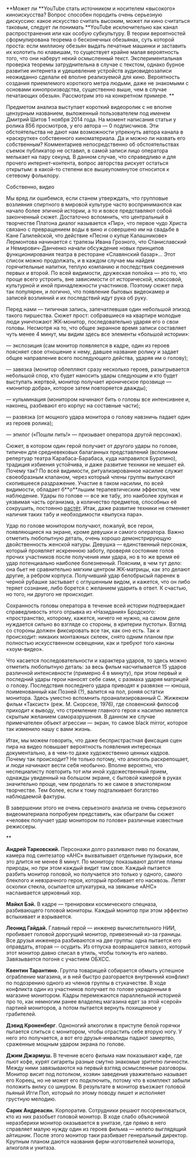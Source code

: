 **Может ли **YouTube стать источником и носителем «высокого» киноискусства? Вопрос способен породить очень серьезную дискуссию: какое искусство считать высоким, может ли кино считаться таковым, следует ли понимать **YouTube исключительно как канал распространения или как особую субкультуру. В теории вероятностей сформулирована теорема о бесконечных обезьянах, суть которой проста: если миллиону обезьян выдать печатные машинки и заставить их колотить по клавишам, то существует крайне малая вероятность того, что они наберут некий осмысленный текст. Экспериментальная проверка теоремы затруднительна в случае с текстом, однако бурное развитие интернета и удешевление устройств аудиовидеозаписи неожиданно сделали её вполне реализуемой для кино. Вероятность создания приемлемого короткого метра людьми, даже не знакомыми с основами кинопроизводства, существенно выше, чем в случае печатающих обезьян. Рассмотрим это на конкретном примере. **

Предметом анализа выступает короткий видеоролик с не вполне цензурным названием, выложенный пользователем под именем Дмитрий Шитов 1 ноября 2014 года. На момент написания статьи у ролика 856 просмотров, у его автора — 0 подписчиков. Эти обстоятельства не дают нам возможности упрекнуть автора канала в «раскрутке» собственного киноматериала. Да и можно ли назвать его собственным? Комментариев непосредственно об обстоятельствах съемок публикатор не оставил, в самой записи лицо оператора мелькает на пару секунд. В данном случае, что справедливо и для прочего интернет-контента, вопрос авторства рискует остаться открытым: в какой-то степени все вышеупомянутое относится к сетевому фольклору. 

Собственно, видео

Мы вряд ли ошибемся, если станем утверждать, что групповые возлияния спиртного в мировой культуре часто воспринимаются как начало более эпичной истории, а то и вовсе представляют собой законченный сюжет. Достаточно вспомнить, что центральный в творчестве Платона диалог называется «Пир», что первое чудо Христа связано с превращением воды в вино и совершено им на свадьбе в Кане Галилейской, что действие «Песни о купце Калашникове» Лермонтова начинается с трапезы Ивана Грозного, что Станиславский и Немирович-Данченко начали обсуждение новых принципов функционирования театра в ресторане «Славянский базар»… Этот список можно продолжать, и в каждом случае мы найдем горячительные напитки, теплую компанию и последствия соединения первых и второй. По всей видимости, дружеская попойка — это то, что проще всего устроить, вне зависимости от исторической, классовой, культурной и иной принадлежности участников. Поэтому сюжет пира так популярен, и логично, что появление бытовых видеокамер и записей возлияний и их последствий идут рука об руку.  


Перед нами — типичная запись, запечатлевшая один небольшой эпизод такого пиршества. Сюжет прост: собравшиеся на квартире молодые люди уничтожают ЖК-монитор, последовательно ударяя его о свои головы. Несмотря на то, что общее экранное время записи составляет чуть менее 4 минут, мы видим здесь все элементы «большой истории»: 

— экспозиция (сам монитор появляется в кадре, один из героев поясняет свое отношение к нему, давшее название ролику и задает общее направление всего последующего действа, ударяя им о голову);

— завязка (монитор облепляют сразу несколько героев, разыгрывается небольшой спор, кто будет наносить удары следующим и кто будет выступать жертвой, монитор получает ироническое прозвище — «монитор добра», которое затем повторяется дважды);

— кульминация (монитором начинают бить о головы все интенсивнее и, наконец, разбивают его корпус на составные части);

— развязка (от мощного удара монитора о голову навзничь падает один из героев ролика);

— эпилог («Пошли пить!» — призывает оператора другой персонаж).

Сюжет, в котором один герой получает от другого удары по голове, типичен для средневековых балаганных представлений (вспомним репертуар театра Карабаса-Барабаса, куда направился Буратино), традиция избиения устойчива, и даже развитие техники не мешает ей. Почему так? По всей видимости, ритуализированное насилие служит своеобразным клапаном, через который члены группы выпускают скопившееся раздражение. Участие в таком насилии, по всей видимости, обладает б**_о_**льшим терапевтическим эффектом, чем наблюдение. Удары по голове — все же табу, это наиболее хрупкая и уязвимая часть организма, а количество предметов, способных её сокрушить, постоянно [растёт](https://discours.io/articles/social/smert-pod-obektivom-blogera). Итак, даже развитие техники не отменяет наличия таких табу и необходимости «выпуска пара». 

Удар по голове монитором получают, пожалуй, все герои, появляющиеся на экране, кроме девушки и самого оператора. Важно отметить любопытную деталь, очень хорошо демонстрирующую двойственность женской натуры. Девушка — единственный персонаж, который проявляет искреннюю заботу, проверяя состояние голов прочих участников после получения ими удара, но в то же время её удар потенциально наиболее болезненный. Поясним, в чем тут дело: она бьет не сравнительно мягким центром ЖК-матрицы, как это делают другие, а ребром корпуса. Получивший удар белобрысый паренек в черной рубашке застывает с оглушенным видом, и кажется, что он либо теряет сознание, либо борется с желанием ударить в ответ. К счастью, но того, ни другого не происходит. 

Сохранность головы оператора в течение всей истории подтверждает справедливость этого отрывка из «Назидания» Бродского: «пространство, которому, кажется, ничего не нужно, на самом деле нуждается сильно во взгляде со стороны, в критерии пустоты». Взгляд со стороны должен фиксировать все так, как оно есть. Так и происходит: никаких монтажных склеек, снято одним планом при полностью искусственном освещении, как и требуют того каноны «хоум-видео». 

Что касается последовательности и характера ударов, то здесь можно отметить любопытную деталь: за весь фильм насчитывается 15 ударов различной интенсивности (примерно 4 в минуту), при этом первый и последний удары герои наносят себе сами, с размаха ударяя матрицей о голову. Последствия последнего удара приводят к развязке — юноша, поименованный как Позней (?), валится на пол, роняя остатки монитора. Здесь уместно вспомнить проанализированный С. Жижеком фильм «Таксист» (реж. М. Скорсезе, 1976), где словенский философ приходит к выводу, что стремление главного героя к насилию является скрытым желанием саморазрушения. В данном же случае примечателен объект агрессии — экран, то самое black mirror, которое так изменило нашу с вами жизнь. 

Итак, мы можем говорить, что даже беспристрастная фиксация сцен пира на видео повышает вероятность появления интересных документально, а в чем-то даже художественно ценных кадров. Почему так происходит? Не только потому, что алкоголь раскрепощает, и люди начинают вести себя необычно. Вполне вероятно, что неспециалисту повторить тот или иной художественный прием, однажды увиденный на большом экране, с бытовой камерой в руках значительно проще, чем проделать то же самое в эпистолярном творчестве. Тем более, если к тому подталкивает богатство наблюдаемой фактуры. 

В завершении этого не очень серьезного анализа не очень серьезного видеоматериала попробуем представить, как обыграли бы сюжет «человек получает удар монитором по голове» различные известные режиссеры. 

**

**Андрей Тарковский.** Персонажи долго разливают пиво по бокалам, камера под синтезатор «АНС» выхватывает отдельные пузырьки, все это длится не менее 8 минут. По монитору показывают долгие планы природы, но при этом каждый видит там свое. Каждый пытается разбить монитор головой, но получается это только у одного, самого блеклого и невзрачного героя, который пробивает его насквозь. Летят осколки стекла, осыпается штукатурка, на звяканье «АНС» наслаивается церковный хор. 

**Майкл Бэй.** В кадре — тренировки космического спецназа, разбивающего головой мониторы. Каждый монитор при этом эффектно вспыхивает и взрывается. 

**Леонид Гайдай.** Главный герой — инженер вычислительного НИИ, пробивает головой дорогущий монитор, привезенный из-за границы. Все друзья инженера разбиваются на две группы: одна пытается его оправдать, вторая — осудить. Из отпуска возвращается завхоз, который этот монитор давно списал в утиль, чтобы толкнуть его налево. Завязывается погоня с участием ОБХСС. 

**Квентин Тарантино.** Группа товарищей собирается обмыть успешное ограбление магазина, и в ней быстро разгорается внутренний конфликт по подозрению одного из членов группы в стукачестве. В ходе конфликта один из участников получает по голове украденным в магазине монитором. Кадры перемежаются параллельной историей про то, как немногим ранее владелец магазина едет за этой «серой» партией мониторов, а потом пытается вернуть похищенное у грабителей. 

**Дэвид Кроненберг**. Одноногий алкоголик в приступе белой горячки пытается слиться с монитором, чтобы отрастить себе вторую ногу. У него это получается, а вот его друзья-инвалиды падают замертво, сраженные мощным ударом экрана по голове. 

**Джим Джармуш.** В течение всего фильма нам показывают кафе, где пьют кофе, курят сигареты разные смутно знакомые зрителю личности. Между ними завязываются на первый взгляд осмысленные разговоры. Монитор висит под потолком, хозяин заведения уважительно называет его Кореец, но не может его подключить, потому что в комплект забыли положить вилку со шнуром. В результате в монитор въезжает головой пьяный Игги Поп, который по этому поводу пишет и исполняет грустную мелодию. 

**Сарик Андреасян.** Корпоратив. Сотрудники решают посоревноваться, кто из них разобьет головой монитор. В ходе слабо объяснимой неразберихи монитор оказывается в унитазе, где прямо в него справляет малую нужду один из героев фильма — нелепо выглядящий айтишник. После этого монитор таки разбивает генеральный директор. Крупным планом даются названия фирм-изготовителей монитора, алкоголя и унитаза. 
